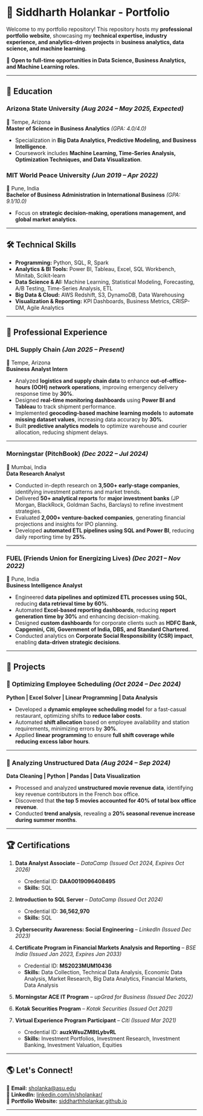 # 🌟 Siddharth Holankar - Portfolio

Welcome to my portfolio repository! This repository hosts my **professional portfolio website**, showcasing my **technical expertise, industry experience, and analytics-driven projects** in **business analytics, data science, and machine learning**.

📌 **Open to full-time opportunities in Data Science, Business Analytics, and Machine Learning roles.**

---

## 🏫 Education

### **Arizona State University** *(Aug 2024 – May 2025, Expected)*
📍 Tempe, Arizona  
**Master of Science in Business Analytics** *(GPA: 4.0/4.0)*  
- Specialization in **Big Data Analytics, Predictive Modeling, and Business Intelligence**.
- Coursework includes **Machine Learning, Time-Series Analysis, Optimization Techniques, and Data Visualization**.

### **MIT World Peace University** *(Jun 2019 – Apr 2022)*
📍 Pune, India  
**Bachelor of Business Administration in International Business** *(GPA: 9.1/10.0)*  
- Focus on **strategic decision-making, operations management, and global market analytics**.

---

## 🛠️ Technical Skills

- **Programming:** Python, SQL, R, Spark  
- **Analytics & BI Tools:** Power BI, Tableau, Excel, SQL Workbench, Minitab, Scikit-learn  
- **Data Science & AI:** Machine Learning, Statistical Modeling, Forecasting, A/B Testing, Time-Series Analysis, ETL  
- **Big Data & Cloud:** AWS Redshift, S3, DynamoDB, Data Warehousing  
- **Visualization & Reporting:** KPI Dashboards, Business Metrics, CRISP-DM, Agile Analytics  

---

## 💼 Professional Experience

### **DHL Supply Chain** *(Jan 2025 – Present)*
📍 Tempe, Arizona  
**Business Analyst Intern**
- Analyzed **logistics and supply chain data** to enhance **out-of-office-hours (OOH) network operations**, improving emergency delivery response time by **30%**.
- Designed **real-time monitoring dashboards** using **Power BI and Tableau** to track shipment performance.
- Implemented **geocoding-based machine learning models** to **automate missing dataset values**, increasing data accuracy by **30%**.
- Built **predictive analytics models** to optimize warehouse and courier allocation, reducing shipment delays.

---

### **Morningstar (PitchBook)** *(Dec 2022 – Jul 2024)*
📍 Mumbai, India  
**Data Research Analyst**
- Conducted in-depth research on **3,500+ early-stage companies**, identifying investment patterns and market trends.
- Delivered **50+ analytical reports** for **major investment banks** (JP Morgan, BlackRock, Goldman Sachs, Barclays) to refine investment strategies.
- Evaluated **2,000+ venture-backed companies**, generating financial projections and insights for IPO planning.
- Developed **automated ETL pipelines using SQL and Power BI**, reducing daily reporting time by **25%**.

---

### **FUEL (Friends Union for Energizing Lives)** *(Dec 2021 – Nov 2022)*
📍 Pune, India  
**Business Intelligence Analyst**
- Engineered **data pipelines and optimized ETL processes using SQL**, reducing **data retrieval time by 60%**.
- Automated **Excel-based reporting dashboards**, reducing **report generation time by 30%** and enhancing decision-making.
- Designed **custom dashboards** for corporate clients such as **HDFC Bank, Capgemini, Citi, Government of India, DBS, and Standard Chartered**.
- Conducted analytics on **Corporate Social Responsibility (CSR) impact**, enabling **data-driven strategic decisions**.

---

## 🚀 Projects

### **🔹 Optimizing Employee Scheduling** *(Oct 2024 – Dec 2024)*
**Python | Excel Solver | Linear Programming | Data Analysis**  
- Developed a **dynamic employee scheduling model** for a fast-casual restaurant, optimizing shifts to **reduce labor costs**.
- Automated **shift allocation** based on employee availability and station requirements, minimizing errors by **30%**.
- Applied **linear programming** to ensure **full shift coverage while reducing excess labor hours**.

---

### **🔹 Analyzing Unstructured Data** *(Aug 2024 – Sep 2024)*
**Data Cleaning | Python | Pandas | Data Visualization**  
- Processed and analyzed **unstructured movie revenue data**, identifying key revenue contributors in the French box office.
- Discovered that **the top 5 movies accounted for 40% of total box office revenue**.
- Conducted **trend analysis**, revealing a **20% seasonal revenue increase during summer months**.

---

## 🏆 Certifications

1. **Data Analyst Associate** – *DataCamp (Issued Oct 2024, Expires Oct 2026)*  
   - Credential ID: **DAA0019096408495**  
   - **Skills:** SQL  

2. **Introduction to SQL Server** – *DataCamp (Issued Oct 2024)*  
   - Credential ID: **36,562,970**  
   - **Skills:** SQL  

3. **Cybersecurity Awareness: Social Engineering** – *LinkedIn (Issued Dec 2023)*  

4. **Certificate Program in Financial Markets Analysis and Reporting** – *BSE India (Issued Jan 2023, Expires Jan 2033)*  
   - Credential ID: **MS2023MUM10436**  
   - **Skills:** Data Collection, Technical Data Analysis, Economic Data Analysis, Market Research, Big Data Analytics, Financial Markets, Data Analysis  

5. **Morningstar ACE IT Program** – *upGrad for Business (Issued Dec 2022)*  

6. **Kotak Securities Program** – *Kotak Securities (Issued Oct 2021)*  

7. **Virtual Experience Program Participant** – *Citi (Issued Mar 2021)*  
   - Credential ID: **auzkWsuZM8tLybvRL**  
   - **Skills:** Investment Portfolios, Investment Research, Investment Banking, Investment Valuation, Equities  

---

## 🌎 Let's Connect!
📧 **Email:** [sholanka@asu.edu](mailto:sholanka@asu.edu)  
🔗 **LinkedIn:** [linkedin.com/in/sholankar/](https://linkedin.com/in/sholankar/)  
📂 **Portfolio Website:** [siddharthholankar.github.io](https://siddharthholankar.github.io)  

---
